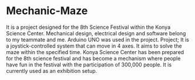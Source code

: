 # Mechanic-Maze
It is a project designed for the 8th Science Festival within the Konya Science Center.
Mechanical design, electrical design and software belong to my teammate and me.
Arduino UNO was used in the project.
Project; It is a joystick-controlled system that can move in 4 axes. It aims to solve the maze within the specified time.
Konya Science Center has been prepared for the 8th science festival and has become a mechanism where people have fun in the festival with the participation of 300,000 people. It is currently used as an exhibition setup.
